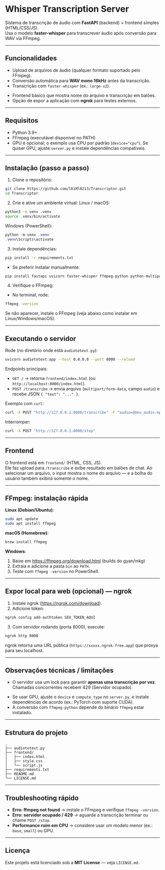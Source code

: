 # Whisper Transcription Server

Sistema de transcrição de áudio com **FastAPI** (backend) + frontend simples (HTML/CSS/JS).  
Usa o modelo **faster-whisper** para transcrever áudio após conversão para WAV via FFmpeg. <!-- EM BREVE - Suporta cancelamento de transcrições em andamento. -->

---

## Funcionalidades

- Upload de arquivos de áudio (qualquer formato suportado pelo FFmpeg).
- Conversão automática para **WAV mono 16kHz** antes da transcrição.
- Transcrição com `faster-whisper` (ex.: `large-v2`).
<!-- EM BREVE - Endpoint para **interromper** transcrição em execução. -->
- Frontend básico que mostra nome do arquivo e transcrição em balões.
- Opção de expor a aplicação com **ngrok** para testes externos.

---

## Requisitos

- Python 3.9+
- FFmpeg (executável disponível no PATH)
- GPU é opcional; o exemplo usa CPU por padrão (`device="cpu"`). Se quiser GPU, ajuste `server.py` e instale dependências compatíveis.

---

## Instalação (passo a passo)

1. Clone o repositório:
```bash
git clone https://github.com/lKiMl0213/Transcriptor.git
cd Transcriptor
```

2. Crie e ative um ambiente virtual:
Linux / macOS:
```bash
python3 -m venv .venv
source .venv/bin/activate
```
Windows (PowerShell):
```powershell
python -m venv .venv
.venv\Scripts\activate
```

3. Instale dependências:
```bash
pip install -r requirements.txt
```
- Se preferir instalar manualmente:
```bash
pip install fastapi uvicorn faster-whisper ffmpeg-python python-multipart aiofiles
```

4. Verifique o FFmpeg:
- No terminal, rode:
```bash
ffmpeg -version
```
Se não aparecer, instale o FFmpeg (veja abaixo como instalar em Linux/Windows/macOS).

---

## Executando o servidor

Rode (no diretório onde está `audiototext.py`):
```bash
uvicorn audiototext:app --host 0.0.0.0 --port 8000 --reload
```

Endpoints principais:
- `GET /` → retorna `frontend/index.html` (ou `http://localhost:8000/index.html`).
- `POST /transcribe` → envia arquivo (`multipart/form-data`, campo `audio`) e recebe JSON `{ "text": "..." }`.
<!-- EM BREVE - `POST /stop` → solicita parada da transcrição atual; retorna status. -->

Exemplo com `curl`:
```bash
curl -X POST "http://127.0.0.1:8000/transcribe" -F "audio=@meu_audio.mp3"
```

Interromper:
```bash
curl -X POST "http://127.0.0.1:8000/stop"
```

---

## Frontend

O frontend está em `frontend/` (HTML, CSS, JS).  
Ele faz upload para `/transcribe` e exibe resultado em balões de chat. Ao selecionar um arquivo, o input mostra o nome do arquivo — e a bolha do usuário também exibirá somente o nome.

---

## FFmpeg: instalação rápida

**Linux (Debian/Ubuntu)**:
```bash
sudo apt update
sudo apt install ffmpeg
```

**macOS (Homebrew)**:
```bash
brew install ffmpeg
```

**Windows**:
1. Baixe em https://ffmpeg.org/download.html (builds do gyan/mkg)
2. Extraia e adicione a pasta `bin` ao `PATH`.
3. Teste com `ffmpeg -version` no PowerShell.

---

## Expor local para web (opcional) — ngrok

1. Instale ngrok (https://ngrok.com/download).  
2. Adicione token:
```bash
ngrok config add-authtoken SEU_TOKEN_AQUI
```
3. Com servidor rodando (porta 8000), execute:
```bash
ngrok http 8000
```
ngrok retorna uma URL pública (`https://xxxxx.ngrok-free.app`) que proxya para seu localhost.

---

## Observações técnicas / limitações

- O servidor usa um lock para garantir **apenas uma transcrição por vez**. Chamadas concorrentes recebem 429 (Servidor ocupado).
<!-- EM BREVE - O endpoint `/stop` aciona um evento para interromper o loop de transcrição e retornar texto parcial. -->
- Se usar GPU, ajuste o `device` e `compute_type` no `server.py`, e instale dependências de acordo (ex.: PyTorch com suporte CUDA).
- A conversão com `ffmpeg-python` depende do binário `ffmpeg` estar instalado.

---

## Estrutura do projeto

```
.
├── audiototext.py
├── frontend/
│   ├── index.html
│   ├── style.css
│   └── script.js
├── requirements.txt
├── README.md
└── LICENSE.md
```

---

## Troubleshooting rápido

- **Erro: ffmpeg not found** → instale o FFmpeg e verifique `ffmpeg -version`.
- **Erro: servidor ocupado / 429** → aguarde a transcrição terminar ou chame `POST /stop`.
- **Performance ruim em CPU** → considere usar um modelo menor (ex.: `base`, `small`) ou GPU.

---

## Licença

Este projeto está licenciado sob a **MIT License** — veja `LICENSE.md`.
